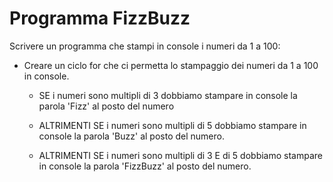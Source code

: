 # Programma FizzBuzz

Scrivere un programma che stampi in console i numeri da 1 a 100:
  - Creare un ciclo for che ci permetta lo stampaggio dei numeri da 1 a 100 in console.
      - SE i numeri sono multipli di 3 dobbiamo stampare in console la parola 'Fizz' al posto del numero

      - ALTRIMENTI SE i numeri sono multipli di 5 dobbiamo stampare in console la parola 'Buzz' al posto del numero.

      - ALTRIMENTI SE i numeri sono multipli di 3 E di 5 dobbiamo stampare in console la parola 'FizzBuzz' al posto del numero.